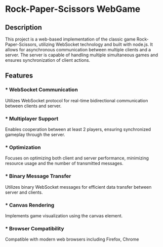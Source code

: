# Rock-Paper-Scissors WebGame

## Description

This project is a web-based implementation of the classic game Rock-Paper-Scissors, utilizing WebSocket technology and built with node.js. It allows for asynchronous communication between multiple clients and a server. The server is capable of handling multiple simultaneous games and ensures synchronization of client actions.

## Features

### * WebSocket Communication

Utilizes WebSocket protocol for real-time bidirectional communication between clients and server.

### * Multiplayer Support

Enables cooperation between at least 2 players, ensuring synchronized gameplay through the server.

### * Optimization

Focuses on optimizing both client and server performance, minimizing resource usage and the number of transmitted messages.

### * Binary Message Transfer

Utilizes binary WebSocket messages for efficient data transfer between server and clients.

### * Canvas Rendering

Implements game visualization using the canvas element.

### * Browser Compatibility

Compatible with modern web browsers including Firefox, Chrome
